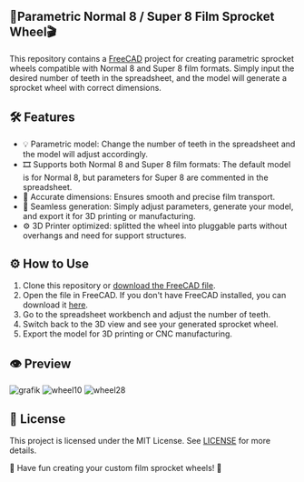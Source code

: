 ## 🎥Parametric Normal 8 / Super 8 Film Sprocket Wheel🎬

This repository contains a [FreeCAD](https://github.com/FreeCAD/FreeCAD) project for creating parametric sprocket wheels compatible with Normal 8 and Super 8 film formats. Simply input the desired number of teeth in the spreadsheet, and the model will generate a sprocket wheel with correct dimensions.

## 🛠️ Features

- 💡 Parametric model: Change the number of teeth in the spreadsheet and the model will adjust accordingly.
- 🎞️ Supports both Normal 8 and Super 8 film formats: The default model is for Normal 8, but parameters for Super 8 are commented in the spreadsheet.
- 📏 Accurate dimensions: Ensures smooth and precise film transport.
- 🔄 Seamless generation: Simply adjust parameters, generate your model, and export it for 3D printing or manufacturing.
- ⚙️ 3D Printer optimized: splitted the wheel into pluggable parts without overhangs and need for support structures.

## ⚙️ How to Use

1. Clone this repository or [download the FreeCAD file](sprocketwheel.FCStd).
2. Open the file in FreeCAD. If you don't have FreeCAD installed, you can download it [here](https://www.freecadweb.org/downloads.php).
3. Go to the spreadsheet workbench and adjust the number of teeth.
4. Switch back to the 3D view and see your generated sprocket wheel.
5. Export the model for 3D printing or CNC manufacturing.

## 👁️ Preview

![grafik](https://github.com/simonbuehler/Super8SprocketWheel/assets/78061/5a750373-b10c-490e-a2f4-dc0683f6803b)
![wheel10](https://github.com/simonbuehler/Super8SprocketWheel/assets/78061/3ee3add5-e589-4b91-a99c-fb7b64cc9927)
![wheel28](https://github.com/simonbuehler/Super8SprocketWheel/assets/78061/e90c14ef-be5a-4bc3-8aee-06be8c6a7e12)

## 📄 License

This project is licensed under the MIT License. See [LICENSE](LICENSE) for more details.

🎉 Have fun creating your custom film sprocket wheels! 🎉

